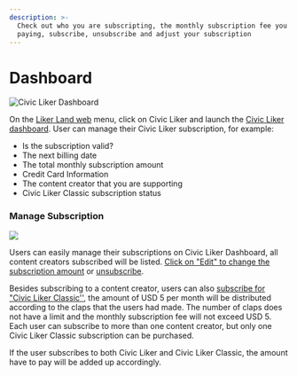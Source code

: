```yaml
---
description: >-
  Check out who you are subscripting, the monthly subscription fee you are
  paying, subscribe, unsubscribe and adjust your subscription
---
```


# Dashboard

![Civic Liker Dashboard](https://gblobscdn.gitbook.com/assets%2F-LL4mdaVjNgL6A1--PV0%2F-MeKVjuCEsrqIJpHgkL1%2F-MeKflz8ExY0De08ffd4%2Fimage.png?alt=media&token=4ace5399-2e86-4e79-a24f-5685e4f023f8)

On the [Liker Land web](https://liker.land/) menu, click on Civic Liker and launch the [Civic Liker dashboard](https://liker.land/civic/dashboard). User can manage their Civic Liker subscription, for example:

* Is the subscription valid?
* The next billing date
* The total monthly subscription amount
* Credit Card Information
* The content creator that you are supporting
* Civic Liker Classic subscription status

### Manage Subscription

![](https://gblobscdn.gitbook.com/assets%2F-LL4mdaVjNgL6A1--PV0%2F-MeKmLTvuocOgqqpfBg8%2F-MeKmrDERzA2dxRoZ6X8%2Fimage.png?alt=media&token=9e5eee70-442d-43be-a12a-93aeba060331)

Users can easily manage their subscriptions on Civic Liker Dashboard, all content creators subscribed will be listed.  [Click on "Edit" to change the subscription amount](be-a-civic-liker.md#step-6-manage-civic-liker-subscription) or [unsubscribe](unsubscribe-civic-liker.md).

Besides subscribing to a content creator, users can also [subscribe for "Civic Liker Classic''](be-a-civic-liker.md#civic-liker-classic), the amount of USD 5 per month will be distributed according to the claps that the users had made. The number of claps does not have a limit and the monthly subscription fee will not exceed USD 5. Each user can subscribe to more than one content creator, but only one Civic Liker Classic subscription can be purchased.

If the user subscribes to both Civic Liker and Civic Liker Classic, the amount have to pay will be added up accordingly.

